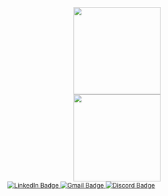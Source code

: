 <div id="header" align="center">
  <img src="https://media.giphy.com/media/QuDgW7dXQfCZiWVXD4/giphy.gif" width="200"/>
</div>

<div id="header" align="center">
  <img src="https://media.giphy.com/media/lkmM9NBSGUbKde24c9/giphy.gif" width="200"/>
</div>

<div id="badges">
  
 
</div>

<div id="badges">
  <a href="www.linkedin.com/in/rgbg">
    <img src="https://img.shields.io/badge/LinkedIn-blue?style=for-the-badge&logo=linkedin&logoColor=white" alt="LinkedIn Badge"/>
  </a>
   <a href="mailto: battleangel2000@gmail.com">
    <img src="https://img.shields.io/badge/Gmail-D14836?style=for-the-badge&logo=gmail&logoColor=white" alt="Gmail Badge"/>
  </a>
  <a href="discordapp.com/users/702354309748097084">
    <img src="https://img.shields.io/badge/Discord-violet?style=for-the-badge&logo=discord&logoColor=white" alt="Discord Badge"/>
  </a>
</div>



